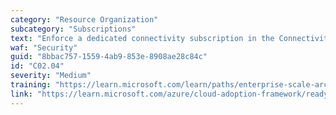 ```yaml
---
category: "Resource Organization"
subcategory: "Subscriptions"
text: "Enforce a dedicated connectivity subscription in the Connectivity management group to host an Azure Virtual WAN hub, private non-AD Domain Name System (DNS), ExpressRoute circuit, and other networking resources."
waf: "Security"
guid: "8bbac757-1559-4ab9-853e-8908ae28c84c"
id: "C02.04"
severity: "Medium"
training: "https://learn.microsoft.com/learn/paths/enterprise-scale-architecture/"
link: "https://learn.microsoft.com/azure/cloud-adoption-framework/ready/landing-zone/design-area/resource-org-management-groups#management-group-recommendations"
---
```

